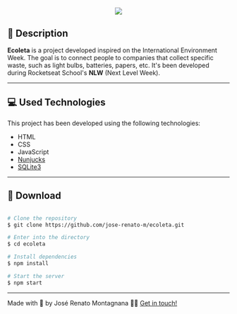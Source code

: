 <h1 align="center">
  <img src="https://ik.imagekit.io/dfw3q47dv0/HTML_CSS_JS_logo_j6NWAs1mr.jpg">
</h1>

## 📝 Description

**Ecoleta** is a project developed inspired on the International Environment Week. The goal is to connect people to companies that collect specific waste, such as light bulbs, batteries, papers, etc. It's been developed during Rocketseat School's **NLW** (Next Level Week).

---

## 💻 Used Technologies

This project has been developed using the following technologies:

- HTML
- CSS
- JavaScript
- [Nunjucks](https://mozilla.github.io/nunjucks/)
- [SQLite3](https://www.sqlite.org/index.html)

---

## 📁 Download

```bash

# Clone the repository
$ git clone https://github.com/jose-renato-m/ecoleta.git

# Enter into the directory
$ cd ecoleta

# Install dependencies
$ npm install

# Start the server
$ npm start

```

---

Made with 💙 by José Renato Montagnana 👋🏻 [Get in touch!](https://www.linkedin.com/in/joserenato-devfullstack/)